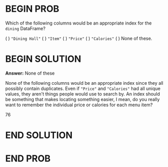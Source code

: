 # BEGIN PROB

Which of the following columns would be an appropriate index for the
`dining` DataFrame?

( ) `"Dining Hall"`
( ) `"Item"`
( ) `"Price"`
( ) `"Calories"`
( ) None of these.

# BEGIN SOLUTION

**Answer:** None of these

None of the following columns would be an appropriate index since they all possibly contain duplicates. Even if `"Price"` and `"Calories"` had all unique values, they aren't things people would use to search by. An index should be something that makes locating something easier, I mean, do you really want to remember the individual price or calories for each menu item?

<average>76</average>

# END SOLUTION

# END PROB